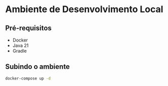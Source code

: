 # Ambiente de Desenvolvimento Local

## Pré-requisitos
- Docker
- Java 21
- Gradle

## Subindo o ambiente
```bash
docker-compose up -d
```
